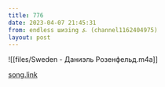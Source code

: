 ```yaml
---
title: 776
date: 2023-04-07 21:45:31
from: endless шизing ⍼ (channel1162404975)
layout: post
---
```


![[files/Sweden - Даниэль Розенфельд.m4a]]

[song.link](http://song.link/y/_3ngiSxVCBs)
